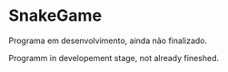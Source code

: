 # SnakeGame
 
 Programa em desenvolvimento, ainda não finalizado.
 
 Programm in developement stage, not already fineshed.

